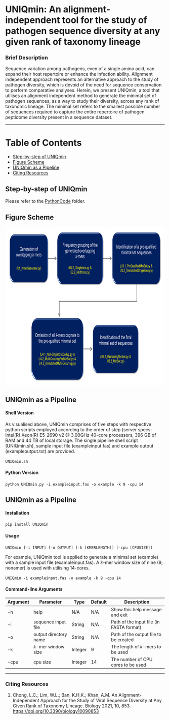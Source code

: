 # **UNIQmin: An alignment-independent tool for the study of pathogen sequence diversity at any given rank of taxonomy lineage**

### Brief Description
Sequence variation among pathogens, even of a single amino acid, can expand their host repertoire or enhance the infection ability. Alignment independent approach represents an alternative approach to the study of pathogen diversity, which is devoid of the need for sequence conservation to perform comparative analyses. Herein, we present UNIQmin, a tool that utilises an alignment independent method to generate the minimal set of pathogen sequences, as a way to study their diversity, across any rank of taxonomic lineage. The minimal set refers to the smallest possible number of sequences required to capture the entire repertoire of pathogen peptidome diversity present in a sequence dataset.

---
Table of Contents
====================
- [Step-by-step of UNIQmin](https://github.com/ChongLC/MinimalSetofViralPeptidome-UNIQmin/tree/master/PythonCode)
- [Figure Scheme](#figure-scheme)
- [UNIQmin as a Pipeline](#uniqmin-as-a-pipeline)
- [Citing Resources](#citing-resources)

## Step-by-step of UNIQmin
Please refer to the [PythonCode](https://github.com/ChongLC/MinimalSetofViralPeptidome-UNIQmin/tree/master/PythonCode) folder. 

## Figure Scheme
<img src="Scheme.png" width="1100" height="500">

## UNIQmin as a Pipeline

#### Shell Version
As visualised above, UNIQmin comprises of five steps with respective python scripts employed according to the order of step (server specs: Intel(R) Xeon(R) E5-2690 v2 @ 3.00GHz 40-core processors, 396 GB of RAM and 44 TB of local storage. The single pipeline shell script (UNIQmin.sh), sample input file (exampleinput.fas) and example output (exampleoutput.txt) are provided. 

`UNIQmin.sh`

#### Python Version
`python UNIQmin.py -i exampleinput.fas -o example -k 9 -cpu 14`

## UNIQmin as a Pipeline

#### Installation
`pip install UNIQmin`

#### Usage
`UNIQmin [-i INPUT] [-o OUTPUT] [-k [KMERLENGTH]] [-cpu [CPUSIZE]]`

For example, UNIQmin tool is applied to generate a minimal set (example) with a sample input file (exampleinput.fas). A *k*-mer window size of nine (9; nonamer) is used with utilising 14-cores. 

`UNIQmin -i exampleinput.fas -o example -k 9 -cpu 14`

#### Command-line Arguments
| Argument 	| Parameter              | Type    	| Default 	| Description                                |           
|----------	|----------------------- |---------	|---------- |--------------------------------------------|
| -h       	| help                   | N/A     	| N/A     	| Show this help message and exit            |
| -i       	| sequence input file    | String  	| N/A     	| Path of the input file (in FASTA format)   |
| -o       	| output directory name  | String  	| N/A     	| Path of the output file to be created      |
| -k        | *k*-mer window size    | Integer 	| 9       	| The length of *k*-mers to be used          |
| -cpu      | cpu size               | Integer 	| 14       	| The number of CPU cores to be used         |

---
### Citing Resources
1. Chong, L.C.; Lim, W.L.; Ban, K.H.K.; Khan, A.M. An Alignment-Independent Approach for the Study of Viral Sequence Diversity at Any Given Rank of Taxonomy Lineage. Biology 2021, 10, 853. https://doi.org/10.3390/biology10090853
